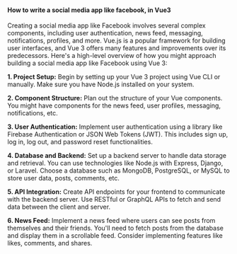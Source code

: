 <h4>How to write a social media app like facebook, in Vue3</h4>

Creating a social media app like Facebook involves several complex components, including user authentication, news feed, messaging, notifications, profiles, and more. Vue.js is a popular framework for building user interfaces, and Vue 3 offers many features and improvements over its predecessors. Here's a high-level overview of how you might approach building a social media app like Facebook using Vue 3:

<b>1. Project Setup:</b> Begin by setting up your Vue 3 project using Vue CLI or manually. Make sure you have Node.js installed on your system.

<b>2. Component Structure:</b> Plan out the structure of your Vue components. You might have components for the news feed, user profiles, messaging, notifications, etc.

<b>3. User Authentication:</b> Implement user authentication using a library like Firebase Authentication or JSON Web Tokens (JWT). This includes sign up, log in, log out, and password reset functionalities.

<b>4. Database and Backend:</b> Set up a backend server to handle data storage and retrieval. You can use technologies like Node.js with Express, Django, or Laravel. Choose a database such as MongoDB, PostgreSQL, or MySQL to store user data, posts, comments, etc.

<b>5. API Integration:</b> Create API endpoints for your frontend to communicate with the backend server. Use RESTful or GraphQL APIs to fetch and send data between the client and server.

<b>6. News Feed:</b> Implement a news feed where users can see posts from themselves and their friends. You'll need to fetch posts from the database and display them in a scrollable feed. Consider implementing features like likes, comments, and shares.
